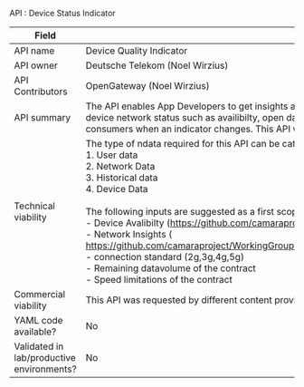 API : Device Status Indicator


| Field                                     | Description                                                                                                                                                                                                                                                                                                                                     |
| ----------------------------------------- | ----------------------------------------------------------------------------------------------------------------------------------------------------------------------------------------------------------------------------------------------------------------------------------------------------------------------------------------------- |
| API name                                  | Device Quality Indicator                                                                                                       |
| API owner                                 | Deutsche Telekom (Noel Wirzius)                                                                                                                         |
| API Contributors                          | OpenGateway (Noel Wirzius)                                                                                                                       |
| API summary                               | The API enables App Developers to get insights about the network status of a defined device. For this the API will return an indicator which is bundeling information about the device network status such as availibilty, open datavolume, congjestion, historical congjestion or the connecitvity status (2G, 3G, 4G, 5G). The API service will also alert the consumers when an indicator changes. This API would be useful for applications that optimize user experience based on the connecitvity status of a defined device. |
| Technical viability                       | The type of ndata required for this API can be categorized into 4 groups as listed below <br>1\.	User data <br>2\.	Network Data <br>3\.	Historical data <br>4\. Device Data <br> <br> The following inputs are suggested as a first scope for the indicator:  <br> - Device Avalibilty (https://github.com/camaraproject/DeviceStatus/tree/release-0.5.0-rc) <br> - Network Insights ( https://github.com/camaraproject/WorkingGroups/blob/main/APIBacklog/documentation/SupportingDocuments/API%20proposals/APIproposal_NetworkInsights_Verizon.md) <br> - connection standard (2g,3g,4g,5g) <br> - Remaining datavolume of the contract <br> - Speed limitations of the contract                                                      |
| Commercial viability                      | This API was requested by different content providers. It helps them to set up the right content quality in their applications.                                                                                                          |
| YAML code available?                      | No                                                                                                                                                                                                                                                                                                     |
| Validated in lab/productive environments? | No  
